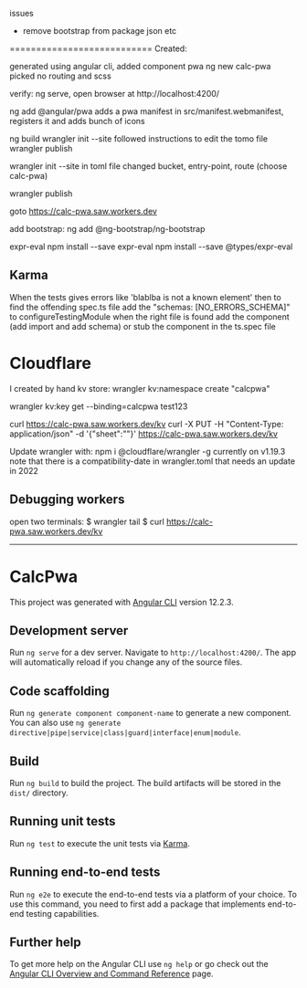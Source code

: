 issues
- remove bootstrap from package json etc


===========================
Created:

generated using angular cli, added component pwa
ng new calc-pwa
  picked no routing and scss

verify: ng serve, open browser at http://localhost:4200/

ng add @angular/pwa
  adds a pwa manifest in src/manifest.webmanifest, registers it and adds bunch of icons

ng build
wrangler init --site
  followed instructions to edit the tomo file
wrangler publish  


wrangler init --site
  in toml file changed bucket, entry-point, route (choose calc-pwa)

wrangler publish  

goto https://calc-pwa.saw.workers.dev

add bootstrap: 
  ng add @ng-bootstrap/ng-bootstrap


expr-eval
  npm install --save expr-eval
  npm install --save @types/expr-eval
  

Karma
-----
When the tests gives errors like 'blablba is not a known element' then
to find the offending spec.ts file add the "schemas: [NO_ERRORS_SCHEMA]" to configureTestingModule
when the right file is found add the component (add import and add schema) or stub the component in the ts.spec file


Cloudflare
============

I created by hand kv store: wrangler kv:namespace create "calcpwa"

wrangler kv:key get --binding=calcpwa test123

curl https://calc-pwa.saw.workers.dev/kv
curl -X PUT -H "Content-Type: application/json" -d '{"sheet":""}' https://calc-pwa.saw.workers.dev/kv


Update wrangler with: npm i @cloudflare/wrangler -g
currently on v1.19.3
note that there is a compatibility-date in wrangler.toml that needs an update in 2022

Debugging workers
-----------------
open two terminals:
$ wrangler tail
$ curl https://calc-pwa.saw.workers.dev/kv





------

# CalcPwa

This project was generated with [Angular CLI](https://github.com/angular/angular-cli) version 12.2.3.

## Development server

Run `ng serve` for a dev server. Navigate to `http://localhost:4200/`. The app will automatically reload if you change any of the source files.

## Code scaffolding

Run `ng generate component component-name` to generate a new component. You can also use `ng generate directive|pipe|service|class|guard|interface|enum|module`.

## Build

Run `ng build` to build the project. The build artifacts will be stored in the `dist/` directory.

## Running unit tests

Run `ng test` to execute the unit tests via [Karma](https://karma-runner.github.io).

## Running end-to-end tests

Run `ng e2e` to execute the end-to-end tests via a platform of your choice. To use this command, you need to first add a package that implements end-to-end testing capabilities.

## Further help

To get more help on the Angular CLI use `ng help` or go check out the [Angular CLI Overview and Command Reference](https://angular.io/cli) page.
